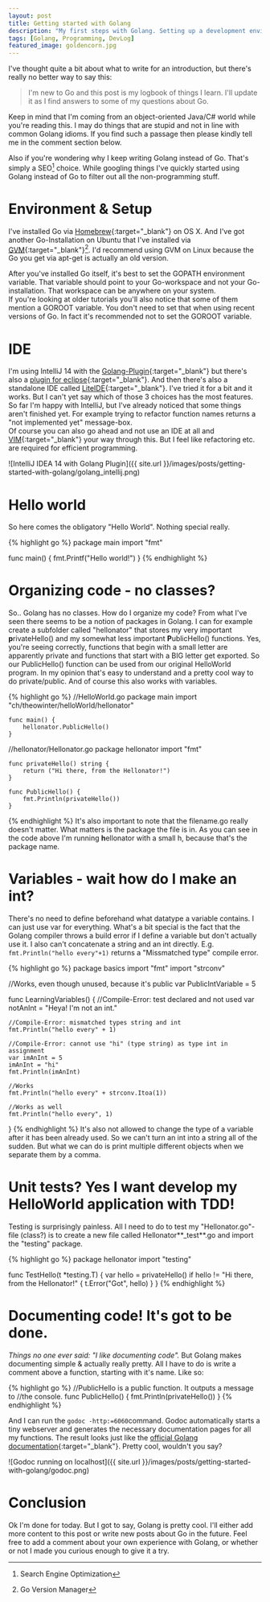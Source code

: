 ```yaml
---
layout: post
title: Getting started with Golang
description: "My first steps with Golang. Setting up a development environment, writing the obligatory 'Hello World' and learning the basics."
tags: [Golang, Programming, DevLog]
featured_image: goldencorn.jpg
---
```


I've thought quite a bit about what to write for an introduction, but there's really no better way to say this:

>   I'm new to Go and this post is my logbook of things I learn. I'll update it as I find answers to some of my questions about Go.

Keep in mind that I'm coming from an object-oriented Java/C# world while you're reading this. I may do things
that are stupid and not in line with common Golang idioms. If you find such a passage then please kindly tell me
in the comment section below.

Also if you're wondering why I keep writing Golang instead of Go. That's simply a SEO[^1] choice. While googling things I've
quickly started using Golang instead of Go to filter out all the non-programming stuff.

 <!--more-->

# Environment & Setup
I've installed Go via [Homebrew](http://brew.sh/){:target="_blank"} on OS X. And I've got another Go-Installation on 
Ubuntu that I've installed via [GVM](https://github.com/moovweb/gvm){:target="_blank"}[^2]. I'd recommend using GVM on
Linux because the Go you get via apt-get is actually an old version.

After you've installed Go itself, it's best to set the GOPATH environment variable. That variable should point to your
Go-workspace and not your Go-installation. That workspace can be anywhere on your system.  
If you're looking at older tutorials you'll also notice that some of them mention a GOROOT variable. You don't need to 
set that when using recent versions of Go. In fact it's recommended not to set the GOROOT variable.

# IDE
I'm using IntelliJ 14 with the [Golang-Plugin](https://github.com/go-lang-plugin-org/go-lang-idea-plugin){:target="_blank"} 
but there's also a [plugin for eclipse](https://github.com/GoClipse/goclipse){:target="_blank"}.
And then there's also a standalone IDE called [LiteIDE](https://code.google.com/p/golangide/){:target="_blank"}. I've tried it for a bit 
and it works. But I can't yet say which of those 3 choices has the most features. So far I'm happy with IntelliJ, but I've already 
noticed that some things aren't finished yet. For example trying to refactor function names returns a "not implemented yet"
message-box.  
Of course you can also go ahead and not use an IDE at all and [VIM](http://vim.sexy){:target="_blank"} your way through this. 
But I feel like refactoring etc. are required for efficient programming.

![IntelliJ IDEA 14 with Golang Plugin]({{ site.url }}/images/posts/getting-started-with-golang/golang_intellij.png) 

# Hello world
So here comes the obligatory "Hello World". Nothing special really.

{% highlight go %}
package main
import "fmt"

func main() {
	fmt.Printf("Hello world!")
}
{% endhighlight %}

# Organizing code - no classes?
So.. Golang has no classes. How do I organize my code? From what I've seen there seems to be a notion of packages
in Golang. I can for example create a subfolder called "hellonator" that stores my very important **p**rivateHello() and
my somewhat less important **P**ublicHello() functions. Yes, you're seeing correctly, functions that begin with a small letter
are apparently private and functions that start with a BIG letter get exported. So our PublicHello() function can be used
from our original HelloWorld program. In my opinion that's easy to understand and a pretty cool way to do private/public. 
And of course this also works with variables.

{% highlight go %}
//HelloWorld.go
    package main
    import "ch/theowinter/helloWorld/hellonator"

    func main() {
        hellonator.PublicHello()
    }
    
//hellonator/Hellonator.go
    package hellonator
    import "fmt"
    
    func privateHello() string {
        return ("Hi there, from the Hellonator!")
    }
    
    func PublicHello() {
        fmt.Println(privateHello())
    }
{% endhighlight %}
It's also important to note that the filename.go really doesn't matter. What matters is the package the file is in. As
you can see in the code above I'm running **h**ellonator with a small h, because that's the package name.

# Variables - wait how do I make an int?
There's no need to define beforehand what datatype a variable contains. I can just use var for everything. What's a 
bit special is the fact that the Golang compiler throws a build error if I define a variable but don't actually use it. 
I also can't concatenate a string and an int directly. E.g. `fmt.Println("hello every"+1)` returns a "Missmatched type" compile 
error.

{% highlight go %}
package basics
import "fmt"
import "strconv"

//Works, even though unused, because it's public
var PublicIntVariable = 5

func LearningVariables() {
	//Compile-Error: test declared and not used
	var notAnInt = "Heya! I'm not an int."

	//Compile-Error: mismatched types string and int
	fmt.Println("hello every" + 1)

	//Compile-Error: cannot use "hi" (type string) as type int in assignment
	var imAnInt = 5
	imAnInt = "hi"
	fmt.Println(imAnInt)

	//Works
	fmt.Println("hello every" + strconv.Itoa(1))
	
	//Works as well
	fmt.Println("hello every", 1)
}
{% endhighlight %}
It's also not allowed to change the type of a variable after it has been already used. So we can't turn an int into a string 
all of the sudden. But what we can do is print multiple different objects when we separate them by a comma.

# Unit tests? Yes I want develop my HelloWorld application with TDD!
Testing is surprisingly painless. All I need to do to test my "Hellonator.go"-file (class?) 
is to create a new file called Hellonator**_test**.go and import the "testing" package.

{% highlight go %}
package hellonator
import "testing"

func TestHello(t *testing.T) {
	var hello = privateHello()
	if hello != "Hi there, from the Hellonator!" {
		t.Error("Got", hello)
	}
}
{% endhighlight %}


# Documenting code! It's got to be done.
*Things no one ever said: "I like documenting code".* But Golang makes documenting simple & actually really pretty. 
All I have to do is write a comment above a function, starting with it's name. Like so:

{% highlight go %}
//PublicHello is a public function. It outputs a message to
//the console.
func PublicHello() {
	fmt.Println(privateHello())
}
{% endhighlight %}

And I can run the `godoc -http:=6060`command. Godoc automatically starts a tiny webserver and generates the necessary
documentation pages for all my functions. The result looks just like the [official Golang documentation](http://golang.org/pkg/){:target="_blank"}. 
Pretty cool, wouldn't you say?

![Godoc running on localhost]({{ site.url }}/images/posts/getting-started-with-golang/godoc.png) 

# Conclusion
Ok I'm done for today. But I got to say, Golang is pretty cool. I'll either add more content to this post or write new posts 
about Go in the future. Feel free to add a comment about your own experience with Golang, or whether or not I made
you curious enough to give it a try.

[^1]: Search Engine Optimization
[^2]: Go Version Manager

